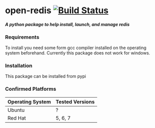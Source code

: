 # open-redis [![Build Status](https://travis-ci.org/TheWiseLion/open-redis.svg?branch=master)](https://travis-ci.org/TheWiseLion/open-redis)
#### *A python package to help install, launch, and manage redis* ####

### Requirements ###
To install you need some form gcc compiler installed on the operating system beforehand.
Currently this package does not work for windows.

### Installation ###
This package can be installed from pypi




### Confirmed Platforms ###
Operating System  | Tested Versions |
-------------     | ------------- |
Ubuntu      | ?  |
Red Hat      | 5, 6, 7  |